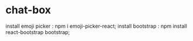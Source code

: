 ﻿# chat-box
install emoji picker : npm i emoji-picker-react;
install bootstrap : npm install react-bootstrap bootstrap;
